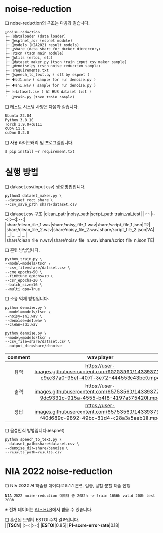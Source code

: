 # noise-reduction

❏ noise-reduction의 구조는 다음과 같습니다.    
```
📂noise-reduction
├─ 📂dataloader (data loader)
├─ 📂esptnet_asr (espnet module)
├─ 📂models (NIA2021 result models)
├─ 📂share (data share for docker dicrectory)
├─ 📂tscn (tscn main module)
├─ 📂utils (estoi, etc)
├─ 📄dataset_maker.py (tscn train input csv maker sample)
├─ 📄denoise.py (tscn noise reduction sample)
├─ 📄requirements.txt
├─ 📄speech_to_text.py ( stt by espnet )
├─ 🔊sd1.wav ( sample for run denoise.py )
├─ 🔊sn1.wav ( sample for run denoise.py )
├─ 📉dataset.csv ( AI HUB dataset list )
└─ 📄train.py (tscn train sample)
```

❏ 테스트 시스템 사양은 다음과 같습니다.    
```
Ubuntu 22.04   
Python 3.8.10 
Torch 1.9.0+cu111 
CUDA 11.1
cuDnn 8.2.0    
```
❏ 사용 라이브러리 및 프로그램입니다.

```
$ pip install –r requirement.txt
```

# 실행 방법

❏ dataset.csv(input csv) 생성 방법입니다.
```
python3 dataset_maker.py \
--dataset_root share \
--csv_save_path share/dataset.csv
```


❏ dataset.csv 구조
|clean_path|noisy_path|script_path|train_val_test|
|:--:|:--:|:--:|:--:|
|share/clean_file_1.wav|share/noisy_file_1.wav|share/script_file_1.json|TR|
|share/clean_file_2.wav|share/noisy_file_2.wav|share/script_file_2.json|VA|
|...|...|...|...|
|share/clean_file_n.wav|share/noisy_file_n.wav|share/script_file_n.json|TE|

❏ 훈련 방법입니다.
```
python train.py \
--model=models/tscn \
--csv_file=share/dataset.csv \
--cme_epochs=50 \
--finetune_epochs=10 \
--csr_epochs=20 \
--batch_size=16 \
--multi_gpu=True 
```

❏ 소음 억제 방법입니다.
```
python denoise.py \
--model=models/tscn \
--noisy=sn1.wav \
--denoise=de1.wav \
--clean=sd1.wav

python denoise.py \
--model=models/tscn \
--csv_file=share/dataset.csv \
--output_dir=share/denoise
```

|comment|wav player|
|:--:|:--:|
|입력| https://user-images.githubusercontent.com/65753560/143393711-c9ec37a0-95ef-407f-8e72-444553c43bc0.mp4 |
|출력| https://user-images.githubusercontent.com/65753560/143393778-9dc9331c-915a-4555-b4f8-4197a575420f.mp4 |
|정답| https://user-images.githubusercontent.com/65753560/143393794-f40d689c-9892-49bc-81d4-c28a3a5aeb18.mp4 |


❏ 음성인식 방법입니다.(espnet)
```
python speech_to_text.py \
--dataset_path=share/dataset.csv \
--denoise_dir=share/denoise \
--results_path=results.csv
```


# NIA 2022 noise-reduction  
❏ NIA 2022 AI 학습용 데이터로 8:1:1 훈련, 검증, 실험 분할 학습 진행  
```
NIA 2022 noise-reduction 데이터 총 2082h -> train 1666h valid 208h test 208h  
```
※ 전체 데이터는 [AI - HUB](https://aihub.or.kr/)에서 받을 수 있습니다.  


❏ 훈련된 모델의 ESTOI 수치 결과입니다.  
||**TSCN**|
|:--:|:--:|
|**ESTOI**|0.85|
|**F1-score-error-rate**|0.18|
